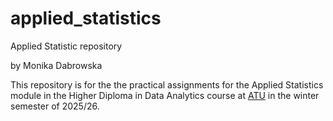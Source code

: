 # applied_statistics
Applied Statistic repository

by Monika Dabrowska

This repository is for the the practical assignments for the Applied Statistics module in the Higher Diploma in Data Analytics course at [ATU](https://www.atu.ie/) in the winter semester of 2025/26.